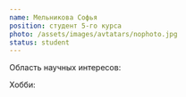 ```yaml
---
name: Мельникова Софья
position: студент 5-го курса
photo: /assets/images/avtatars/nophoto.jpg
status: student
---
```


Область научных интересов: 

Хобби: 